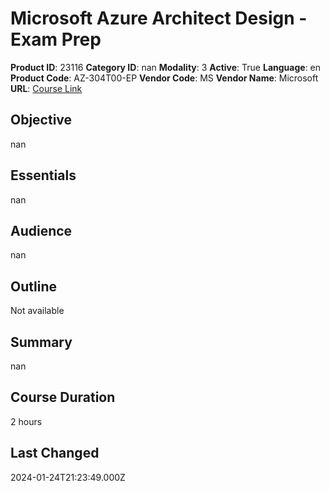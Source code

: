 # Microsoft Azure Architect Design - Exam Prep

**Product ID**: 23116
**Category ID**: nan
**Modality**: 3
**Active**: True
**Language**: en
**Product Code**: AZ-304T00-EP
**Vendor Code**: MS
**Vendor Name**: Microsoft
**URL**: [Course Link](https://www.fastlaneus.com/course/microsoft-az-304t00-ep)

## Objective
nan

## Essentials
nan

## Audience
nan

## Outline
Not available

## Summary
nan

## Course Duration
2 hours

## Last Changed
2024-01-24T21:23:49.000Z
